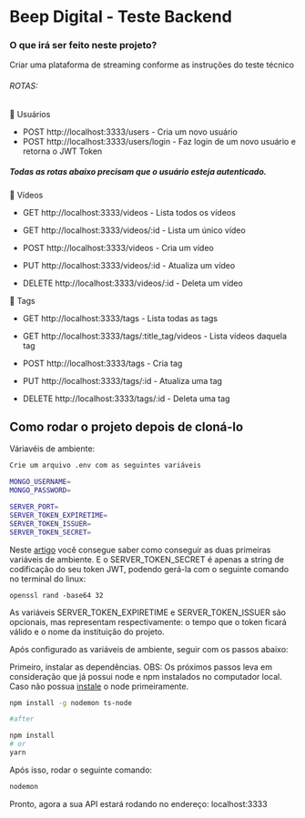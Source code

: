 # Beep Digital - Teste Backend

### O que irá ser feito neste projeto?

Criar uma plataforma de streaming conforme as instruções do teste técnico

###### ROTAS:

📌 Usuários

-   POST http://localhost:3333/users - Cria um novo usuário
-   POST http://localhost:3333/users/login - Faz login de um novo usuário e retorna o JWT Token

##### Todas as rotas abaixo precisam que o usuário esteja autenticado.

🎥 Vídeos

-   GET http://localhost:3333/videos - Lista todos os vídeos

-   GET http://localhost:3333/videos/:id - Lista um único vídeo

-   POST http://localhost:3333/videos - Cria um vídeo

-   PUT http://localhost:3333/videos/:id - Atualiza um vídeo

-   DELETE http://localhost:3333/videos/:id - Deleta um vídeo

📝 Tags

-   GET http://localhost:3333/tags - Lista todas as tags

-   GET http://localhost:3333/tags/:title_tag/videos - Lista vídeos daquela tag

-   POST http://localhost:3333/tags - Cria tag

-   PUT http://localhost:3333/tags/:id - Atualiza uma tag

-   DELETE http://localhost:3333/tags/:id - Deleta uma tag

## Como rodar o projeto depois de cloná-lo

Váriavéis de ambiente:

```bash
Crie um arquivo .env com as seguintes variáveis

MONGO_USERNAME=
MONGO_PASSWORD=

SERVER_PORT=
SERVER_TOKEN_EXPIRETIME=
SERVER_TOKEN_ISSUER=
SERVER_TOKEN_SECRET=
```

Neste [artigo](https://www.mongodb.com/developer/how-to/nextjs-with-mongodb/) você consegue saber como conseguir as duas primeiras variáveis de ambiente. E o SERVER_TOKEN_SECRET é apenas a string de
codificação do seu token JWT, podendo gerá-la com o seguinte comando no terminal do linux:

```
openssl rand -base64 32
```

As variáveis SERVER_TOKEN_EXPIRETIME e SERVER_TOKEN_ISSUER são opcionais, mas representam respectivamente: o tempo que o token ficará válido e o nome da instituição do projeto.

Após configurado as variáveis de ambiente, seguir com os passos abaixo:

Primeiro, instalar as dependências. OBS: Os próximos passos leva em consideração que já possui node e npm instalados no computador local. Caso não possua [instale](https://nodejs.org/en/download/) o
node primeiramente.

```bash
npm install -g nodemon ts-node

#after

npm install
# or
yarn
```

Após isso, rodar o seguinte comando:

```bash
nodemon
```

Pronto, agora a sua API estará rodando no endereço: localhost:3333
